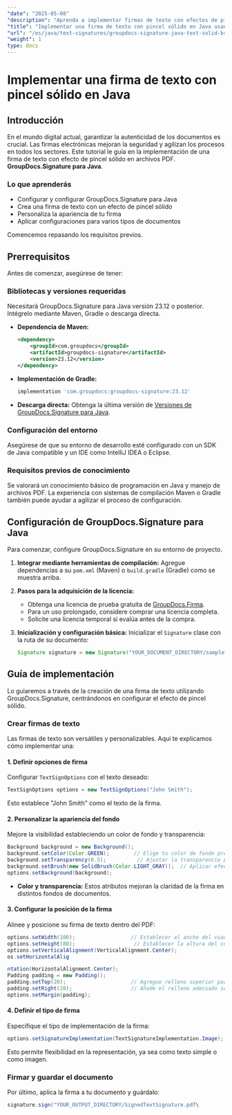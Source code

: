 ```yaml
---
"date": "2025-05-08"
"description": "Aprenda a implementar firmas de texto con efectos de pincel sólido en archivos PDF con GroupDocs.Signature para Java. Mejore la seguridad de sus documentos y agilice su proceso de firma digital."
"title": "Implementar una firma de texto con pincel sólido en Java usando GroupDocs.Signature"
"url": "/es/java/text-signatures/groupdocs-signature-java-text-solid-brush/"
"weight": 1
type: docs
---
```

# Implementar una firma de texto con pincel sólido en Java

## Introducción

En el mundo digital actual, garantizar la autenticidad de los documentos es crucial. Las firmas electrónicas mejoran la seguridad y agilizan los procesos en todos los sectores. Este tutorial le guía en la implementación de una firma de texto con efecto de pincel sólido en archivos PDF. **GroupDocs.Signature para Java**.

### Lo que aprenderás
- Configurar y configurar GroupDocs.Signature para Java
- Crea una firma de texto con un efecto de pincel sólido
- Personaliza la apariencia de tu firma
- Aplicar configuraciones para varios tipos de documentos

Comencemos repasando los requisitos previos.

## Prerrequisitos

Antes de comenzar, asegúrese de tener:

### Bibliotecas y versiones requeridas
Necesitará GroupDocs.Signature para Java versión 23.12 o posterior. Intégrelo mediante Maven, Gradle o descarga directa.

- **Dependencia de Maven:**
  
  ```xml
  <dependency>
      <groupId>com.groupdocs</groupId>
      <artifactId>groupdocs-signature</artifactId>
      <version>23.12</version>
  </dependency>
  ```

- **Implementación de Gradle:**
  
  ```gradle
  implementation 'com.groupdocs:groupdocs-signature:23.12'
  ```

- **Descarga directa:** 
  Obtenga la última versión de [Versiones de GroupDocs.Signature para Java](https://releases.groupdocs.com/signature/java/).

### Configuración del entorno
Asegúrese de que su entorno de desarrollo esté configurado con un SDK de Java compatible y un IDE como IntelliJ IDEA o Eclipse.

### Requisitos previos de conocimiento
Se valorará un conocimiento básico de programación en Java y manejo de archivos PDF. La experiencia con sistemas de compilación Maven o Gradle también puede ayudar a agilizar el proceso de configuración.

## Configuración de GroupDocs.Signature para Java
Para comenzar, configure GroupDocs.Signature en su entorno de proyecto.

1. **Integrar mediante herramientas de compilación:**
   Agregue dependencias a su `pom.xml` (Maven) o `build.gradle` (Gradle) como se muestra arriba.

2. **Pasos para la adquisición de la licencia:**
   - Obtenga una licencia de prueba gratuita de [GroupDocs.Firma](https://purchase.groupdocs.com/buy).
   - Para un uso prolongado, considere comprar una licencia completa.
   - Solicite una licencia temporal si evalúa antes de la compra.

3. **Inicialización y configuración básica:**
   Inicializar el `Signature` clase con la ruta de su documento:
   
   ```java
   Signature signature = new Signature("YOUR_DOCUMENT_DIRECTORY/sample.pdf");
   ```

## Guía de implementación
Lo guiaremos a través de la creación de una firma de texto utilizando GroupDocs.Signature, centrándonos en configurar el efecto de pincel sólido.

### Crear firmas de texto
Las firmas de texto son versátiles y personalizables. Aquí te explicamos cómo implementar una:

#### 1. Definir opciones de firma
Configurar `TextSignOptions` con el texto deseado:

```java
TextSignOptions options = new TextSignOptions("John Smith");
```
Esto establece "John Smith" como el texto de la firma.

#### 2. Personalizar la apariencia del fondo
Mejore la visibilidad estableciendo un color de fondo y transparencia:

```java
Background background = new Background();
background.setColor(Color.GREEN);        // Elige tu color de fondo preferido
background.setTransparency(0.5);          // Ajustar la transparencia para una mejor visibilidad
background.setBrush(new SolidBrush(Color.LIGHT_GRAY));  // Aplicar efecto de pincel sólido
options.setBackground(background);
```

- **Color y transparencia:** Estos atributos mejoran la claridad de la firma en distintos fondos de documentos.

#### 3. Configurar la posición de la firma
Alinee y posicione su firma de texto dentro del PDF:

```java
options.setWidth(100);                  // Establecer el ancho del cuadro de firma
options.setHeight(80);                   // Establecer la altura del cuadro de firma
options.setVerticalAlignment(VerticalAlignment.Center);
os.setHorizontalAlig

ntation(HorizontalAlignment.Center);
Padding padding = new Padding();
padding.setTop(20);                     // Agregue relleno superior para un mejor espaciado
padding.setRight(20);                   // Añade el relleno adecuado según sea necesario
options.setMargin(padding);
```

#### 4. Definir el tipo de firma
Especifique el tipo de implementación de la firma:

```java
options.setSignatureImplementation(TextSignatureImplementation.Image);
```
Esto permite flexibilidad en la representación, ya sea como texto simple o como imagen.

### Firmar y guardar el documento
Por último, aplica la firma a tu documento y guárdalo:

```java
signature.sign("YOUR_OUTPUT_DIRECTORY/SignedTextSignature.pdf\